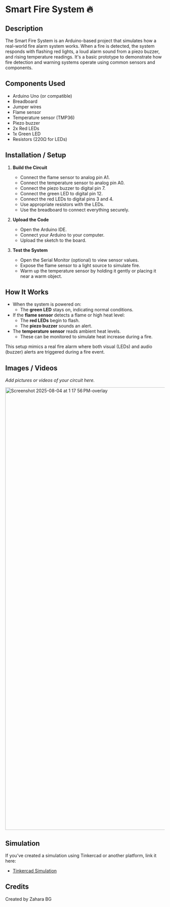 
# Smart Fire System 🔥

## Description
The Smart Fire System is an Arduino-based project that simulates how a real-world fire alarm system works. When a fire is detected, the system responds with flashing red lights, a loud alarm sound from a piezo buzzer, and rising temperature readings. It's a basic prototype to demonstrate how fire detection and warning systems operate using common sensors and components.

## Components Used
- Arduino Uno (or compatible)
- Breadboard
- Jumper wires
- Flame sensor
- Temperature sensor (TMP36)
- Piezo buzzer
- 2x Red LEDs
- 1x Green LED
- Resistors (220Ω for LEDs)

## Installation / Setup

1. **Build the Circuit**
   - Connect the flame sensor to analog pin A1.
   - Connect the temperature sensor to analog pin A0.
   - Connect the piezo buzzer to digital pin 7.
   - Connect the green LED to digital pin 12.
   - Connect the red LEDs to digital pins 3 and 4.
   - Use appropriate resistors with the LEDs.
   - Use the breadboard to connect everything securely.

2. **Upload the Code**
   - Open the Arduino IDE.
   - Connect your Arduino to your computer.
   - Upload the sketch to the board.

3. **Test the System**
   - Open the Serial Monitor (optional) to view sensor values.
   - Expose the flame sensor to a light source to simulate fire.
   - Warm up the temperature sensor by holding it gently or placing it near a warm object.

## How It Works

- When the system is powered on:
  - The **green LED** stays on, indicating normal conditions.
- If the **flame sensor** detects a flame or high heat level:
  - The **red LEDs** begin to flash.
  - The **piezo buzzer** sounds an alert.
- The **temperature sensor** reads ambient heat levels.
  - These can be monitored to simulate heat increase during a fire.

This setup mimics a real fire alarm where both visual (LEDs) and audio (buzzer) alerts are triggered during a fire event.

## Images / Videos
_Add pictures or videos of your circuit here._

<img width="1520" height="1392" alt="Screenshot 2025-08-04 at 1 17 56 PM-overlay" src="https://github.com/user-attachments/assets/5d78996b-b494-43dd-98b0-c9949356b5d4" />


## Simulation
If you’ve created a simulation using Tinkercad or another platform, link it here:

- [Tinkercad Simulation](https://www.tinkercad.com/things/gLOpXrMU750-flame-sensor/editel?returnTo=https://www.tinkercad.com/dashboard/designs/circuits)

## Credits
Created by Zahara BG  
